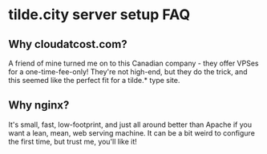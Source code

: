 tilde.city server setup FAQ
===========================

Why cloudatcost.com?
--------------------
A friend of mine turned me on to this Canadian company - they offer VPSes for a
one-time-fee-only! They're not high-end, but they do the trick, and this seemed
like the perfect fit for a tilde.* type site.

Why nginx?
----------
It's small, fast, low-footprint, and just all around better than Apache if you
want a lean, mean, web serving machine. It can be a bit weird to configure the
first time, but trust me, you'll like it!